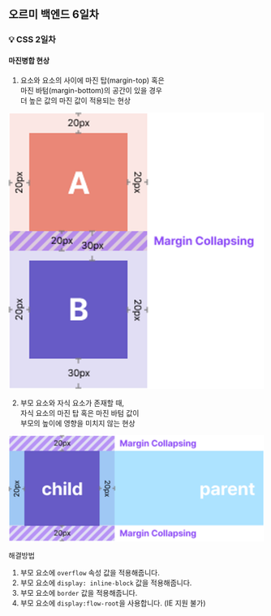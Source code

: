 ## 오르미 백엔드 6일차

### 💡 CSS 2일차

#### 마진병합 현상

1. 요소와 요소의 사이에 마진 탑(margin-top) 혹은\
마진 바텀(margin-bottom)의 공간이 있을 경우\
더 높은 값의 마진 값이 적용되는 현상

![1번째 마진 병합현상](img/day6/margin1.png)

2. 부모 요소와 자식 요소가 존재할 때,\
자식 요소의 마진 탑 혹은 마진 바텀 값이\
부모의 높이에 영향을 미치지 않는 현상

![2번째 마진 병합현상](img/day6/margin2.png)

해결방법
1. 부모 요소에 ```overflow``` 속성 값을 적용해줍니다.
2. 부모 요소에 `display: inline-block` 값을 적용해줍니다.
3. 부모 요소에 `border` 값을 적용해줍니다.
4. 부모 요소에 `display:flow-root`을 사용합니다. (IE 지원 불가)

